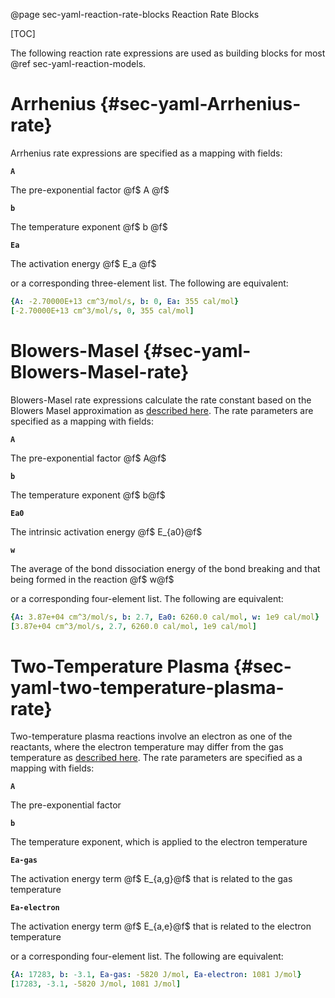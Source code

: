 @page sec-yaml-reaction-rate-blocks Reaction Rate Blocks

[TOC]

The following reaction rate expressions are used as building blocks for most
@ref sec-yaml-reaction-models.

# Arrhenius {#sec-yaml-Arrhenius-rate}

Arrhenius rate expressions are specified as a mapping with fields:

<b>`A`</b>

The pre-exponential factor @f$ A @f$

<b>`b`</b>

The temperature exponent @f$ b @f$

<b>`Ea`</b>

The activation energy @f$ E_a @f$

or a corresponding three-element list. The following are equivalent:

```yaml
{A: -2.70000E+13 cm^3/mol/s, b: 0, Ea: 355 cal/mol}
[-2.70000E+13 cm^3/mol/s, 0, 355 cal/mol]
```

# Blowers-Masel {#sec-yaml-Blowers-Masel-rate}

Blowers-Masel rate expressions calculate the rate constant based on the
Blowers Masel approximation as [described
here](https://cantera.org/science/kinetics.html#sec-blowers-masel). The
rate parameters are specified as a mapping with fields:

<b>`A`</b>

The pre-exponential factor @f$ A@f$

<b>`b`</b>

The temperature exponent @f$ b@f$

<b>`Ea0`</b>

The intrinsic activation energy @f$ E_{a0}@f$

<b>`w`</b>

The average of the bond dissociation energy of the bond breaking and
that being formed in the reaction @f$ w@f$

or a corresponding four-element list. The following are equivalent:

```yaml
{A: 3.87e+04 cm^3/mol/s, b: 2.7, Ea0: 6260.0 cal/mol, w: 1e9 cal/mol}
[3.87e+04 cm^3/mol/s, 2.7, 6260.0 cal/mol, 1e9 cal/mol]
```

# Two-Temperature Plasma {#sec-yaml-two-temperature-plasma-rate}

Two-temperature plasma reactions involve an electron as one of the
reactants, where the electron temperature may differ from the gas
temperature as [described
here](https://cantera.org/science/kinetics.html#two-temperature-plasma-reactions).
The rate parameters are specified as a mapping with fields:

<b>`A`</b>

The pre-exponential factor

<b>`b`</b>

The temperature exponent, which is applied to the electron temperature

<b>`Ea-gas`</b>

The activation energy term @f$ E_{a,g}@f$  that is related to the gas temperature

<b>`Ea-electron`</b>

The activation energy term @f$ E_{a,e}@f$  that is related to the electron temperature

or a corresponding four-element list. The following are equivalent:

```yaml
{A: 17283, b: -3.1, Ea-gas: -5820 J/mol, Ea-electron: 1081 J/mol}
[17283, -3.1, -5820 J/mol, 1081 J/mol]
```
